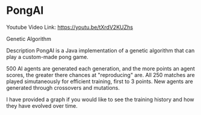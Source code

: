 # PongAI
Youtube Video Link:
https://youtu.be/tXrdV2KUZhs

Genetic Algorithm

Description
PongAI is a Java implementation of a genetic algorithm that can play a custom-made pong game.

500 AI agents are generated each generation, and the more points an agent scores, the greater there chances at "reproducing" are.
All 250 matches are played simutaneously for efficient training, first to 3 points.
New agents are generated through crossovers and mutations.

I have provided a graph if you would like to see the training history and how they have evolved over time.
